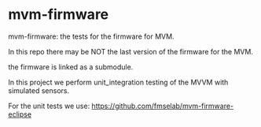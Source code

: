 # mvm-firmware

mvm-firmware: the tests for the firmware for MVM.

In this repo there may be NOT the last version of the firmware for the MVM.

the firmware is linked as a submodule.
 
In this project we perform unit_integration testing of the MVVM with simulated sensors. 

For the unit tests we use: https://github.com/fmselab/mvm-firmware-eclipse
